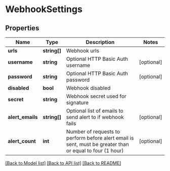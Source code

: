# WebhookSettings

## Properties
Name | Type | Description | Notes
------------ | ------------- | ------------- | -------------
**urls** | **string[]** | Webhook urls |
**username** | **string** | Optional HTTP Basic Auth username | [optional]
**password** | **string** | Optional HTTP Basic Auth password | [optional]
**disabled** | **bool** | Webhook disabled |
**secret** | **string** | Webhook secret used for signature |
**alert_emails** | **string[]** | Optional list of emails to send alert to if webhook fails | [optional]
**alert_count** | **int** | Number of requests to perform before alert email is sent, must be greater than or equal to four (1 hour) | [optional]

[[Back to Model list]](../../README.md#documentation-for-models) [[Back to API list]](../../README.md#documentation-for-api-endpoints) [[Back to README]](../../README.md)


